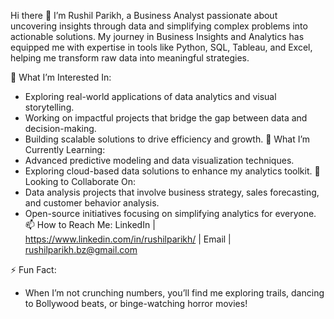 Hi there 👋
I’m Rushil Parikh, a Business Analyst passionate about uncovering insights through data and simplifying complex problems into actionable solutions.
My journey in Business Insights and Analytics has equipped me with expertise in tools like Python, SQL, Tableau, and Excel, helping me transform raw data into meaningful strategies.

👀 What I’m Interested In:
- Exploring real-world applications of data analytics and visual storytelling.
- Working on impactful projects that bridge the gap between data and decision-making.
- Building scalable solutions to drive efficiency and growth.
🌱 What I’m Currently Learning:
- Advanced predictive modeling and data visualization techniques.
- Exploring cloud-based data solutions to enhance my analytics toolkit.
💼 Looking to Collaborate On:
- Data analysis projects that involve business strategy, sales forecasting, and customer behavior analysis.
- Open-source initiatives focusing on simplifying analytics for everyone.
📫 How to Reach Me:
LinkedIn | https://www.linkedin.com/in/rushilparikh/ | 
Email | rushilparikh.bz@gmail.com

⚡ Fun Fact:
- When I’m not crunching numbers, you’ll find me exploring trails, dancing to Bollywood beats, or binge-watching horror movies!
